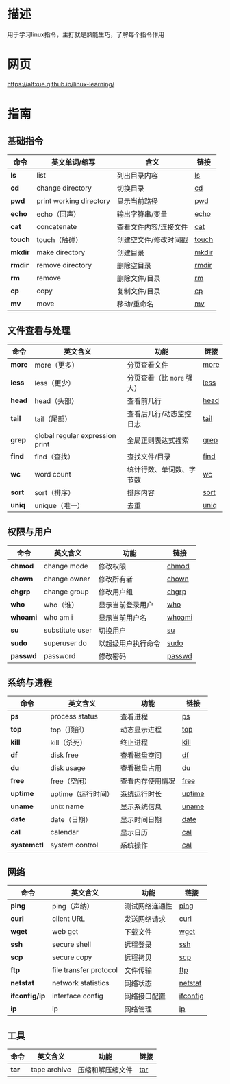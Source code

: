 # 描述
用于学习linux指令，主打就是熟能生巧，了解每个指令作用

# 网页
https://alfxue.github.io/linux-learning/

# 指南

## 基础指令

| 命令        | 英文单词/缩写                 | 含义          | 链接     |
| --------- | ----------------------- | ----------- |--------|
| **ls**    | list                    | 列出目录内容      | [ls](./daily-practice-ls.md) |
| **cd**    | change directory        | 切换目录        | [cd](./daily-practice-cd.md) |
| **pwd**   | print working directory | 显示当前路径      | [pwd](./daily-practice-pwd.md) |
| **echo**  | echo（回声）                | 输出字符串/变量    | [echo](./daily-practice-echo.md) |
| **cat**   | concatenate             | 查看文件内容/连接文件 | [cat](./daily-practice-cat.md) |
| **touch** | touch（触碰）               | 创建空文件/修改时间戳 | [touch](./daily-practice-touch.md) |
| **mkdir** | make directory          | 创建目录        | [mkdir](./daily-practice-mkdir.md) |
| **rmdir** | remove directory        | 删除空目录       | [rmdir](./daily-practice-rmdir.md) |
| **rm**    | remove                  | 删除文件/目录     | [rm](./daily-practice-rm.md) |
| **cp**    | copy                    | 复制文件/目录     | [cp](./daily-practice-cp.md) |
| **mv**    | move                    | 移动/重命名      | [mv](./daily-practice-mv.md) |

## 文件查看与处理

| 命令       | 英文含义                            | 功能                | 链接 |
| -------- | ------------------------------- | ----------------- | --- |
| **more** | more（更多）                        | 分页查看文件            | [more](./daily-practice-more.md) |
| **less** | less（更少）                        | 分页查看（比 `more` 强大） | [less](./daily-practice-less.md) |
| **head** | head（头部）                        | 查看前几行             | [head](./daily-practice-head.md) |
| **tail** | tail（尾部）                        | 查看后几行/动态监控日志      | [tail](./daily-practice-tail.md) |
| **grep** | global regular expression print | 全局正则表达式搜索         | [grep](./daily-practice-grep.md) |
| **find** | find（查找）                        | 查找文件/目录           | [find](./daily-practice-find.md) |
| **wc**   | word count                      | 统计行数、单词数、字节数      | [wc](./daily-practice-wc.md) |
| **sort** | sort（排序）                        | 排序内容              | [sort](./daily-practice-sort.md) |
| **uniq** | unique（唯一）                      | 去重                | [uniq](./daily-practice-uniq.md) |

## 权限与用户

| 命令         | 英文含义            | 功能        | 链接 |
| ---------- | --------------- | --------- | --- |
| **chmod**  | change mode     | 修改权限      | [chmod](./daily-practice-chmod.md) |
| **chown**  | change owner    | 修改所有者     | [chown](./daily-practice-chown.md) |
| **chgrp**  | change group    | 修改用户组     | [chgrp](./daily-practice-chgrp.md) |
| **who**    | who（谁）          | 显示当前登录用户  | [who](./daily-practice-who.md) |
| **whoami** | who am i        | 显示当前用户名   | [whoami](./daily-practice-whoami.md) |
| **su**     | substitute user | 切换用户      | [su](./daily-practice-su.md) |
| **sudo**   | superuser do    | 以超级用户执行命令 | [sudo](./daily-practice-sudo.md) |
| **passwd** | password        | 修改密码      | [passwd](./daily-practice-passwd.md) |

## 系统与进程

| 命令            | 英文含义           | 功能       | 链接                                   |
|---------------|----------------|----------|--------------------------------------|
| **ps**        | process status | 查看进程     | [ps](./daily-practice-ps.md)         |
| **top**       | top（顶部）        | 动态显示进程   | [top](./daily-practice-top.md)       |
| **kill**      | kill（杀死）       | 终止进程     | [kill](./daily-practice-kill.md)     |
| **df**        | disk free      | 查看磁盘空间   | [df](./daily-practice-df.md)         |
| **du**        | disk usage     | 查看磁盘占用   | [du](./daily-practice-du.md)         |
| **free**      | free（空闲）       | 查看内存使用情况 | [free](./daily-practice-free.md)     |
| **uptime**    | uptime（运行时间）   | 系统运行时长   | [uptime](./daily-practice-uptime.md) |
| **uname**     | unix name      | 显示系统信息   | [uname](./daily-practice-uname.md)   |
| **date**      | date（日期）       | 显示时间日期   | [date](./daily-practice-date.md)     |
| **cal**       | calendar       | 显示日历     | [cal](./daily-practice-cal.md)       |
| **systemctl** | system control | 系统操作     | [cal](./daily-practice-systemctl.md) |

## 网络

| 命令              | 英文含义                   | 功能      | 链接                                       |
|-----------------|------------------------|---------|------------------------------------------|
| **ping**        | ping（声纳）               | 测试网络连通性 | [ping](./daily-practice-ping.md)         |
| **curl**        | client URL             | 发送网络请求  | [curl](./daily-practice-curl.md)         |
| **wget**        | web get                | 下载文件    | [wget](./daily-practice-wget.md)         |
| **ssh**         | secure shell           | 远程登录    | [ssh](./daily-practice-ssh.md)           |
| **scp**         | secure copy            | 远程拷贝    | [scp](./daily-practice-scp.md)           |
| **ftp**         | file transfer protocol | 文件传输    | [ftp](./daily-practice-ftp.md)           |
| **netstat**     | network statistics     | 网络状态    | [netstat](./daily-practice-netstat.md)   |
| **ifconfig/ip** | interface config       | 网络接口配置  | [ifconfig](./daily-practice-ifconfig.md) |
| **ip**          | ip                     | 网络管理    | [ip](./daily-practice-ip.md)             |

## 工具
| 命令              | 英文含义                   | 功能      | 链接 |
| --------------- | ---------------------- | ------- | --- |
| **tar**         | tape archive            | 压缩和解压缩文件 | [tar](./daily-practice-tar.md) |

